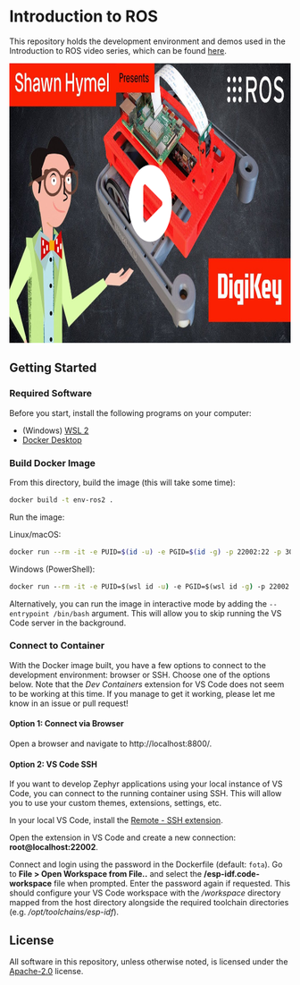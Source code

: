 # Introduction to ROS

This repository holds the development environment and demos used in the Introduction to ROS video series, which can be found [here](https://www.youtube.com/watch?v=mjrxf8EFSb8&list=PLEBQazB0HUySWueUF2zNyrA8LSX3rDvE7).

<a href="https://www.youtube.com/watch?v=mjrxf8EFSb8&list=PLEBQazB0HUySWueUF2zNyrA8LSX3rDvE7">
  <img src=".images/intro-to-ros-thumbnail-play.png" alt="Introduction to ROS video series" height="500">
</a>

## Getting Started

### Required Software

Before you start, install the following programs on your computer:

 * (Windows) [WSL 2](https://learn.microsoft.com/en-us/windows/wsl/install)
 * [Docker Desktop](https://www.docker.com/products/docker-desktop/)

### Build Docker Image

From this directory, build the image (this will take some time):

```sh
docker build -t env-ros2 .
```

Run the image:

Linux/macOS:

```sh
docker run --rm -it -e PUID=$(id -u) -e PGID=$(id -g) -p 22002:22 -p 3000:3000 -v "${PWD}/workspace:/config/workspace" env-ros2
```

Windows (PowerShell):

```bat
docker run --rm -it -e PUID=$(wsl id -u) -e PGID=$(wsl id -g) -p 22002:22 -p 3000:3000 -v "${PWD}\workspace:/config/workspace" env-ros2
```

Alternatively, you can run the image in interactive mode by adding the `--entrypoint /bin/bash` argument. This will allow you to skip running the VS Code server in the background.

### Connect to Container

With the Docker image built, you have a few options to connect to the development environment: browser or SSH. Choose one of the options below. Note that the *Dev Containers* extension for VS Code does not seem to be working at this time. If you manage to get it working, please let me know in an issue or pull request!

#### Option 1: Connect via Browser

Open a browser and navigate to http://localhost:8800/.

#### Option 2: VS Code SSH

If you want to develop Zephyr applications using your local instance of VS Code, you can connect to the running container using SSH. This will allow you to use your custom themes, extensions, settings, etc.

In your local VS Code, install the [Remote - SSH extension](https://marketplace.visualstudio.com/items?itemName=ms-vscode-remote.remote-ssh).

Open the extension in VS Code and create a new connection: **root@localhost:22002**.

Connect and login using the password in the Dockerfile (default: `fota`). Go to **File > Open Workspace from File..** and select the **/esp-idf.code-workspace** file when prompted. Enter the password again if requested. This should configure your VS Code workspace with the */workspace* directory mapped from the host directory alongside the required toolchain directories (e.g. */opt/toolchains/esp-idf*).

## License

All software in this repository, unless otherwise noted, is licensed under the [Apache-2.0](https://www.apache.org/licenses/LICENSE-2.0) license.
